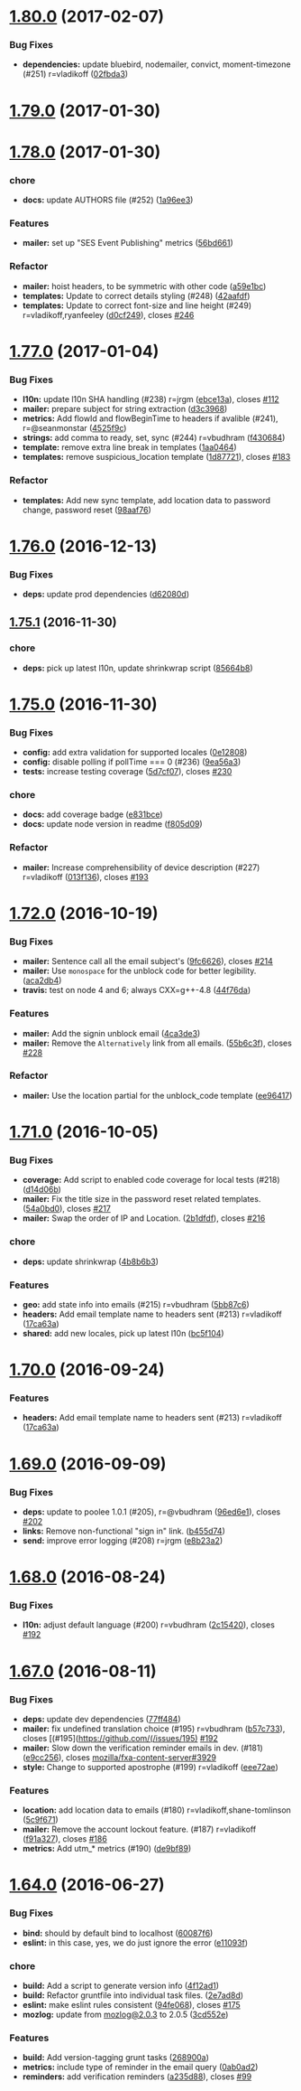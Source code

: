 <a name="1.80.0"></a>
# [1.80.0](https://github.com/mozilla/fxa-auth-mailer/compare/v1.79.0...v1.80.0) (2017-02-07)


### Bug Fixes

* **dependencies:** update bluebird, nodemailer, convict, moment-timezone (#251) r=vladikoff ([02fbda3](https://github.com/mozilla/fxa-auth-mailer/commit/02fbda3))



<a name="1.79.0"></a>
# [1.79.0](https://github.com/mozilla/fxa-auth-mailer/compare/v1.78.0...v1.79.0) (2017-01-30)




<a name="1.78.0"></a>
# [1.78.0](https://github.com/mozilla/fxa-auth-mailer/compare/v1.77.0...v1.78.0) (2017-01-30)


### chore

* **docs:** update AUTHORS file (#252) ([1a96ee3](https://github.com/mozilla/fxa-auth-mailer/commit/1a96ee3))

### Features

* **mailer:** set up "SES Event Publishing" metrics ([56bd661](https://github.com/mozilla/fxa-auth-mailer/commit/56bd661))

### Refactor

* **mailer:** hoist headers, to be symmetric with other code ([a59e1bc](https://github.com/mozilla/fxa-auth-mailer/commit/a59e1bc))
* **templates:** Update to correct details styling (#248) ([42aafdf](https://github.com/mozilla/fxa-auth-mailer/commit/42aafdf))
* **templates:** Update to correct font-size and line height (#249) r=vladikoff,ryanfeeley ([d0cf249](https://github.com/mozilla/fxa-auth-mailer/commit/d0cf249)), closes [#246](https://github.com/mozilla/fxa-auth-mailer/issues/246)



<a name="1.77.0"></a>
# [1.77.0](https://github.com/mozilla/fxa-auth-mailer/compare/v1.76.0...v1.77.0) (2017-01-04)


### Bug Fixes

* **l10n:** update l10n SHA handling (#238) r=jrgm ([ebce13a](https://github.com/mozilla/fxa-auth-mailer/commit/ebce13a)), closes [#112](https://github.com/mozilla/fxa-auth-mailer/issues/112)
* **mailer:** prepare subject for string extraction ([d3c3968](https://github.com/mozilla/fxa-auth-mailer/commit/d3c3968))
* **metrics:** Add flowId and flowBeginTime to headers if avalible (#241), r=@seanmonstar ([4525f9c](https://github.com/mozilla/fxa-auth-mailer/commit/4525f9c))
* **strings:** add comma to ready, set, sync (#244) r=vbudhram ([f430684](https://github.com/mozilla/fxa-auth-mailer/commit/f430684))
* **template:** remove extra line break in templates ([1aa0464](https://github.com/mozilla/fxa-auth-mailer/commit/1aa0464))
* **templates:** remove suspicious_location template ([1d87721](https://github.com/mozilla/fxa-auth-mailer/commit/1d87721)), closes [#183](https://github.com/mozilla/fxa-auth-mailer/issues/183)

### Refactor

* **templates:** Add new sync template, add location data to password change, password reset ([98aaf76](https://github.com/mozilla/fxa-auth-mailer/commit/98aaf76))



<a name="1.76.0"></a>
# [1.76.0](https://github.com/mozilla/fxa-auth-mailer/compare/v1.75.1...v1.76.0) (2016-12-13)


### Bug Fixes

* **deps:** update prod dependencies ([d62080d](https://github.com/mozilla/fxa-auth-mailer/commit/d62080d))



<a name="1.75.1"></a>
## [1.75.1](https://github.com/mozilla/fxa-auth-mailer/compare/v1.75.0...v1.75.1) (2016-11-30)


### chore

* **deps:** pick up latest l10n, update shrinkwrap script ([85664b8](https://github.com/mozilla/fxa-auth-mailer/commit/85664b8))



<a name="1.75.0"></a>
# [1.75.0](https://github.com/mozilla/fxa-auth-mailer/compare/v1.72.0...v1.75.0) (2016-11-30)


### Bug Fixes

* **config:** add extra validation for supported locales ([0e12808](https://github.com/mozilla/fxa-auth-mailer/commit/0e12808))
* **config:** disable polling if pollTime === 0 (#236) ([9ea56a3](https://github.com/mozilla/fxa-auth-mailer/commit/9ea56a3))
* **tests:** increase testing coverage ([5d7cf07](https://github.com/mozilla/fxa-auth-mailer/commit/5d7cf07)), closes [#230](https://github.com/mozilla/fxa-auth-mailer/issues/230)

### chore

* **docs:** add coverage badge ([e831bce](https://github.com/mozilla/fxa-auth-mailer/commit/e831bce))
* **docs:** update node version in readme ([f805d09](https://github.com/mozilla/fxa-auth-mailer/commit/f805d09))

### Refactor

* **mailer:** Increase comprehensibility of device description (#227) r=vladikoff ([013f136](https://github.com/mozilla/fxa-auth-mailer/commit/013f136)), closes [#193](https://github.com/mozilla/fxa-auth-mailer/issues/193)



<a name="1.72.0"></a>
# [1.72.0](https://github.com/mozilla/fxa-auth-mailer/compare/v1.71.0...v1.72.0) (2016-10-19)


### Bug Fixes

* **mailer:** Sentence call all the email subject's ([9fc6626](https://github.com/mozilla/fxa-auth-mailer/commit/9fc6626)), closes [#214](https://github.com/mozilla/fxa-auth-mailer/issues/214)
* **mailer:** Use `monospace` for the unblock code for better legibility. ([aca2db4](https://github.com/mozilla/fxa-auth-mailer/commit/aca2db4))
* **travis:** test on node 4 and 6; always CXX=g++-4.8 ([44f76da](https://github.com/mozilla/fxa-auth-mailer/commit/44f76da))

### Features

* **mailer:** Add the signin unblock email ([4ca3de3](https://github.com/mozilla/fxa-auth-mailer/commit/4ca3de3))
* **mailer:** Remove the `Alternatively` link from all emails. ([55b6c3f](https://github.com/mozilla/fxa-auth-mailer/commit/55b6c3f)), closes [#228](https://github.com/mozilla/fxa-auth-mailer/issues/228)

### Refactor

* **mailer:** Use the location partial for the unblock_code template ([ee96417](https://github.com/mozilla/fxa-auth-mailer/commit/ee96417))



<a name="1.71.0"></a>
# [1.71.0](https://github.com/mozilla/fxa-auth-mailer/compare/v1.69.0...v1.71.0) (2016-10-05)


### Bug Fixes

* **coverage:** Add script to enabled code coverage for local tests (#218) ([d14d06b](https://github.com/mozilla/fxa-auth-mailer/commit/d14d06b))
* **mailer:** Fix the title size in the password reset related templates. ([54a0bd0](https://github.com/mozilla/fxa-auth-mailer/commit/54a0bd0)), closes [#217](https://github.com/mozilla/fxa-auth-mailer/issues/217)
* **mailer:** Swap the order of IP and Location. ([2b1dfdf](https://github.com/mozilla/fxa-auth-mailer/commit/2b1dfdf)), closes [#216](https://github.com/mozilla/fxa-auth-mailer/issues/216)

### chore

* **deps:** update shrinkwrap ([4b8b6b3](https://github.com/mozilla/fxa-auth-mailer/commit/4b8b6b3))

### Features

* **geo:** add state info into emails (#215) r=vbudhram ([5bb87c6](https://github.com/mozilla/fxa-auth-mailer/commit/5bb87c6))
* **headers:** Add email template name to headers sent (#213) r=vladikoff ([17ca63a](https://github.com/mozilla/fxa-auth-mailer/commit/17ca63a))
* **shared:** add new locales, pick up latest l10n ([bc5f104](https://github.com/mozilla/fxa-auth-mailer/commit/bc5f104))



<a name="1.70.0"></a>
# [1.70.0](https://github.com/mozilla/fxa-auth-mailer/compare/v1.69.0...v1.70.0) (2016-09-24)


### Features

* **headers:** Add email template name to headers sent (#213) r=vladikoff ([17ca63a](https://github.com/mozilla/fxa-auth-mailer/commit/17ca63a))



<a name="1.69.0"></a>
# [1.69.0](https://github.com/mozilla/fxa-auth-mailer/compare/v1.68.0...v1.69.0) (2016-09-09)


### Bug Fixes

* **deps:** update to poolee 1.0.1 (#205), r=@vbudhram ([96ed6e1](https://github.com/mozilla/fxa-auth-mailer/commit/96ed6e1)), closes [#202](https://github.com/mozilla/fxa-auth-mailer/issues/202)
* **links:** Remove non-functional "sign in" link. ([b455d74](https://github.com/mozilla/fxa-auth-mailer/commit/b455d74))
* **send:** improve error logging (#208) r=jrgm ([e8b23a2](https://github.com/mozilla/fxa-auth-mailer/commit/e8b23a2))



<a name="1.68.0"></a>
# [1.68.0](https://github.com/mozilla/fxa-auth-mailer/compare/v1.67.0...v1.68.0) (2016-08-24)


### Bug Fixes

* **l10n:** adjust default language (#200) r=vbudhram ([2c15420](https://github.com/mozilla/fxa-auth-mailer/commit/2c15420)), closes [#192](https://github.com/mozilla/fxa-auth-mailer/issues/192)



<a name="1.67.0"></a>
# [1.67.0](https://github.com/mozilla/fxa-auth-mailer/compare/v1.64.0...v1.67.0) (2016-08-11)


### Bug Fixes

* **deps:** update dev dependencies ([77ff484](https://github.com/mozilla/fxa-auth-mailer/commit/77ff484))
* **mailer:** fix undefined translation choice (#195) r=vbudhram ([b57c733](https://github.com/mozilla/fxa-auth-mailer/commit/b57c733)), closes [(#195](https://github.com/(/issues/195) [#192](https://github.com/mozilla/fxa-auth-mailer/issues/192)
* **mailer:** Slow down the verification reminder emails in dev. (#181) ([e9cc256](https://github.com/mozilla/fxa-auth-mailer/commit/e9cc256)), closes [mozilla/fxa-content-server#3929](https://github.com/mozilla/fxa-content-server/issues/3929)
* **style:** Change to supported apostrophe (#199) r=vladikoff ([eee72ae](https://github.com/mozilla/fxa-auth-mailer/commit/eee72ae))

### Features

* **location:** add location data to emails (#180) r=vladikoff,shane-tomlinson ([5c9f671](https://github.com/mozilla/fxa-auth-mailer/commit/5c9f671))
* **mailer:** Remove the account lockout feature. (#187) r=vladikoff ([f91a327](https://github.com/mozilla/fxa-auth-mailer/commit/f91a327)), closes [#186](https://github.com/mozilla/fxa-auth-mailer/issues/186)
* **metrics:** Add utm_* metrics (#190) ([de9bf89](https://github.com/mozilla/fxa-auth-mailer/commit/de9bf89))



<a name="1.64.0"></a>
# [1.64.0](https://github.com/mozilla/fxa-auth-mailer/compare/v1.63.0...v1.64.0) (2016-06-27)


### Bug Fixes

* **bind:** should by default bind to localhost ([60087f6](https://github.com/mozilla/fxa-auth-mailer/commit/60087f6))
* **eslint:** in this case, yes, we do just ignore the error ([e11093f](https://github.com/mozilla/fxa-auth-mailer/commit/e11093f))

### chore

* **build:** Add a script to generate version info ([4f12ad1](https://github.com/mozilla/fxa-auth-mailer/commit/4f12ad1))
* **build:** Refactor gruntfile into individual task files. ([2e7ad8d](https://github.com/mozilla/fxa-auth-mailer/commit/2e7ad8d))
* **eslint:** make eslint rules consistent ([94fe068](https://github.com/mozilla/fxa-auth-mailer/commit/94fe068)), closes [#175](https://github.com/mozilla/fxa-auth-mailer/issues/175)
* **mozlog:** update from mozlog@2.0.3 to 2.0.5 ([3cd552e](https://github.com/mozilla/fxa-auth-mailer/commit/3cd552e))

### Features

* **build:** Add version-tagging grunt tasks ([268900a](https://github.com/mozilla/fxa-auth-mailer/commit/268900a))
* **metrics:** include type of reminder in the email query ([0ab0ad2](https://github.com/mozilla/fxa-auth-mailer/commit/0ab0ad2))
* **reminders:** add verification reminders ([a235d88](https://github.com/mozilla/fxa-auth-mailer/commit/a235d88)), closes [#99](https://github.com/mozilla/fxa-auth-mailer/issues/99)



